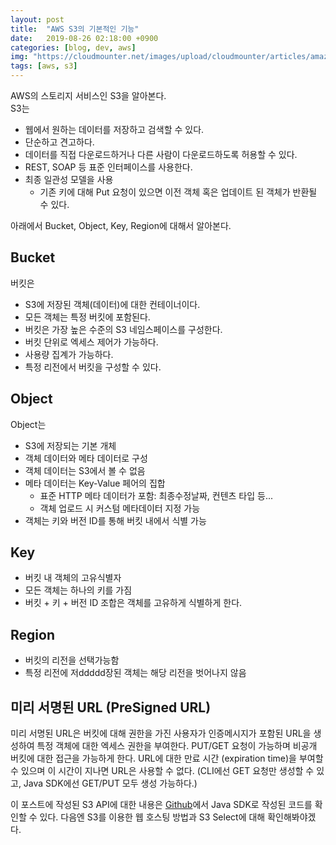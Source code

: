 ```yaml
---
layout: post
title:  "AWS S3의 기본적인 기능"
date:   2019-08-26 02:18:00 +0900
categories: [blog, dev, aws]
img: "https://cloudmounter.net/images/upload/cloudmounter/articles/amazons3/amazon.png"
tags: [aws, s3]
---
```


AWS의 스토리지 서비스인 S3을 알아본다.  
S3는

* 웹에서 원하는 데이터를 저장하고 검색할 수 있다.
* 단순하고 견고하다.
* 데이터를 직접 다운로드하거나 다른 사람이 다운로드하도록 허용할 수 있다.
* REST, SOAP 등 표준 인터페이스를 사용한다.
* 최종 일관성 모델을 사용
  * 기존 키에 대해 Put 요청이 있으면 이전 객체 혹은 업데이트 된 객체가 반환될 수 있다.

아래에서 Bucket, Object, Key, Region에 대해서 알아본다.

## Bucket

버킷은

* S3에 저장된 객체(데이터)에 대한 컨테이너이다.
* 모든 객체는 특정 버킷에 포함된다.
* 버킷은 가장 높은 수준의 S3 네임스페이스를 구성한다.
* 버킷 단위로 엑세스 제어가 가능하다.
* 사용량 집계가 가능하다.
* 특정 리전에서 버킷을 구성할 수 있다.

## Object

Object는

* S3에 저장되는 기본 개체
* 객체 데이터와 메타 데이터로 구성
* 객체 데이터는 S3에서 볼 수 없음
* 메타 데이터는 Key-Value 페어의 집합
  * 표준 HTTP 메타 데이터가 포함: 최종수정날짜, 컨텐츠 타입 등...
  * 객체 업로드 시 커스텀 메타데이터 지정 가능
* 객체는 키와 버전 ID를 통해 버킷 내에서 식별 가능

## Key

* 버킷 내 객체의 고유식별자
* 모든 객체는 하나의 키를 가짐
* 버킷 + 키 + 버전 ID 조합은 객체를 고유하게 식별하게 한다.

## Region

* 버킷의 리전을 선택가능함
* 특정 리전에 저ddddd장된 객체는 해당 리전을 벗어나지 않음

## 미리 서명된 URL (PreSigned URL)

미리 서명된 URL은 버킷에 대해 권한을 가진 사용자가 인증메시지가 포함된 URL을 생성하여 특정 객체에 대한 엑세스 권한을 부여한다. PUT/GET 요청이 가능하며 비공개 버킷에 대한 접근을 가능하게 한다. URL에 대한 만료 시간 (expiration time)을 부여할 수 있으며 이 시간이 지나면 URL은 사용할 수 없다. (CLI에선 GET 요청만 생성할 수 있고, Java SDK에선 GET/PUT 모두 생성 가능하다.)

이 포스트에 작성된 S3 API에 대한 내용은 [Github](https://github.com/sshplendid/java-study/blob/master/aws-example/src/test/java/example/s3/S3BasicTests.java)에서 Java SDK로 작성된 코드를 확인할 수 있다.
다음엔 S3를 이용한 웹 호스팅 방법과 S3 Select에 대해 확인해봐야겠다.